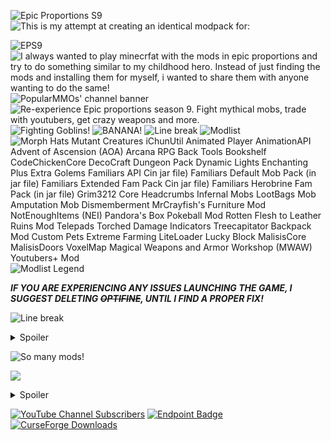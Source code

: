 ![Epic Proportions S9](https://cdn.modrinth.com/data/cached_images/a4f4880122b821e9b60bc1dec989c3ea21c4d461.png)
![This is my attempt  at creating an identical modpack for:](https://cdn.modrinth.com/data/cached_images/b86676b89924cbce69b429b6f3dfa7936d81124e.png)

![EPS9](https://cdn.modrinth.com/data/cached_images/b700bc7f8e635b8c02f6f72e84bbcd9e7faaa380.png)
![I always wanted to play minecrfat with the mods in epic proportions and try to do something similar to my childhood hero. Instead of just finding the mods and installing them for myself, i wanted to share them with anyone wanting to do the same!](https://cdn.modrinth.com/data/cached_images/571ac1955bf618ae7352178e7bdf08452893edca.png)
![PopularMMOs' channel banner](https://cdn.modrinth.com/data/cached_images/153e7a76f643bda98b5bfa4025f22c14442df2d4.png)
![Re-experience Epic proportions season 9. Fight mythical mobs, trade with youtubers, get crazy weapons and more.](https://cdn.modrinth.com/data/cached_images/48ee6c9403fe20fba965f9d44fabb24652d71f33.png)
![Fighting Goblins!](https://cdn.modrinth.com/data/cached_images/11364d6faea65aa43a0777de72320c86363f9600.png)
![BANANA!](https://cdn.modrinth.com/data/cached_images/5c7d3718ea8789ac26d38bf171a61b09d4cfa21e.png)
![Line break](https://cdn.modrinth.com/data/cached_images/b673d1dd10f8d85ac5767246ce53b5d02548c392.png)
![Modlist](https://cdn.modrinth.com/data/cached_images/091af41905fbfaaa30709145b834d4a4e3a5395b.png)
![
Morph Hats
Mutant Creatures
iChunUtil
Animated Player
AnimationAPI
Advent of Ascension (AOA)
Arcana RPG
Back Tools
Bookshelf
CodeChickenCore
DecoCraft
Dungeon Pack
Dynamic Lights
Enchanting Plus
Extra Golems
Familiars API Cin jar file)
Familiars Default Mob Pack (in jar file)
Familiars Extended Fam Pack Cin jar file)
Familiars Herobrine Fam Pack (in jar file)
Grim3212 Core
Headcrumbs
Infernal Mobs
LootBags
Mob Amputation
Mob Dismemberment
MrCrayfish's Furniture Mod
NotEnoughItems (NEI)
Pandora's Box
Pokeball Mod
Rotten Flesh to Leather
Ruins Mod
Telepads
Torched
Damage Indicators
Treecapitator
Backpack Mod
Custom Pets
Extreme Farming
LiteLoader
Lucky Block
MalisisCore
MalisisDoors
VoxelMap
Magical Weapons and Armor Workshop (MWAW) 
Youtubers+ Mod](https://cdn.modrinth.com/data/cached_images/6c8d8e1cce127d36bf447c4e790f51a7b4ac4b03.png)
![Modlist Legend](https://cdn.modrinth.com/data/cached_images/72b44105bec6fd8597ce007949563b573b1139ff.png)

**_IF YOU ARE EXPERIENCING ANY ISSUES LAUNCHING THE GAME, I SUGGEST DELETING ~~OPTIFINE~~, UNTIL I FIND A PROPER FIX!_**

![Line break](https://cdn.modrinth.com/data/cached_images/b673d1dd10f8d85ac5767246ce53b5d02548c392.png)

<details>
<summary>Spoiler</summary>

![Old video](https://cdn.modrinth.com/data/cached_images/445130c2a033818348ca623ad25c6c27047e9514_0.webp)
![PopularMMOs](https://cdn.modrinth.com/data/cached_images/645028748073ceee825177601d86422da585602c_0.webp)
![Memories...](https://cdn.modrinth.com/data/cached_images/7c70aac784f8d353314f576e8e60279d7af0f98c_0.webp)
![more memories](https://cdn.modrinth.com/data/cached_images/9b2ec62fec72577c3a28cb3edbcb53f54e2c0679_0.webp)

</details>

![So many mods!](https://cdn.modrinth.com/data/cached_images/59956c2e5438e91410842f0882712975066c7362.png)



[![](https://cdn.modrinth.com/data/cached_images/cb1582c8022dce05861a808fa905e7ac46fae7a2.png)](https://skyuten.github.io/Epic-Proportions-Season-9/)

<details>
<summary>Spoiler</summary>

Links:

[Extra Golems](https://www.curseforge.com/minecraft/mc-mods/extra-golems)

[Treecapitator](https://www.curseforge.com/minecraft/mc-mods/treecapitator)

[LootBags](https://www.curseforge.com/minecraft/mc-mods/lootbags)

[Voxel Map](https://www.curseforge.com/minecraft/mc-mods/voxelmap) 

[Dungeon Pack (By Stuuupiiid)](https://www.minecraftforum.net/forums/mapping-and-modding-java-edition/minecraft-mods/1284476-1-8-smp-bukkit-forge-dungeonpack-24-dungeons-3)

[Advent of Ascension (AoA)](https://adventofascension.fandom.com/wiki/Advent_of_Ascension_Wiki)

[Damage Indicators (by rich1051414)](https://www.minecraftforum.net/forums/mapping-and-modding-java-edition/minecraft-mods/1286538-hit-splat-damage-indicators-v3-3-2-rpg-ui-and)

</details>

[![YouTube Channel Subscribers](https://img.shields.io/youtube/channel/subscribers/UCUP_fMnMIZ36zlZ8nt3ozwg?style=for-the-badge&logo=youtube&logoColor=white&label=Skyuten&labelColor=%23000000&color=%23FF0000&link=https%3A%2F%2Fwww.youtube.com%2F%40Skyuten)](https://youtube.com/@Skyuten) 
[![Endpoint Badge](https://img.shields.io/endpoint?url=https%3A%2F%2Fshieldsio-patreon.vercel.app%2Fapi%2F%3Fusername%3DSkyuten%26type%3Dpatrons&style=for-the-badge&logo=patreon&logoColor=%23FFFFFF&labelColor=%23000000&color=%23d3d3d3&link=https%3A%2F%2Fpatreon.com%2FSkyuten%3Futm_medium%3Dunknown%26utm_source%3Djoin_link%26utm_campaign%3Dcreatorshare_creator%26utm_content%3DcopyLink)](https://patreon.com/Skyuten)
[![CurseForge Downloads](https://img.shields.io/curseforge/dt/1357487?style=for-the-badge&logo=curseforge&logoColor=white&labelColor=%23000000&color=%23FF5F1F%09&link=https%3A%2F%2Fwww.curseforge.com%2Fminecraft%2Fmodpacks%2Fepic-proportions-season-9-original-remaster)](https://www.curseforge.com/minecraft/modpacks/epic-proportions-season-9-original-remaster)




 ‎ ‎ ‎ ‎ ‎ ‎ ‎ ‎ ‎ ‎ ‎ ‎ ‎ ‎ ‎ ‎ ‎ ‎ ‎ ‎ ‎ ‎ ‎ ‎ ‎ ‎ ‎ ‎ ‎ ‎ ‎ ‎ ‎ ‎ ‎ 


